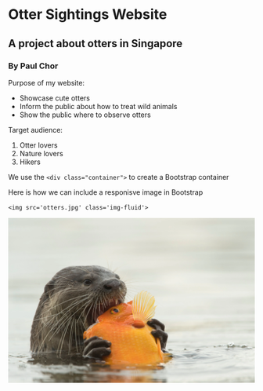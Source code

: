 # Otter Sightings Website
## A project about otters in Singapore
### By Paul Chor

Purpose of my website:
* Showcase cute otters
* Inform the public about how to treat wild animals
* Show the public where to observe otters

Target audience:
1. Otter lovers
2. Nature lovers
3. Hikers

We use the `<div class="container">` to create a Bootstrap container

Here is how we can include a responisve image in Bootstrap

```
<img src='otters.jpg' class='img-fluid'>
```

<img src="images/otters.png">